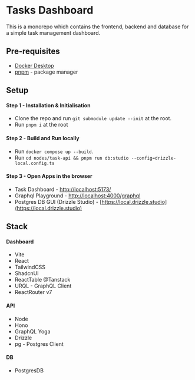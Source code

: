 # Tasks Dashboard

This is a monorepo which contains the frontend, backend and database for a simple task management dashboard.

## Pre-requisites

- [Docker Desktop](https://www.docker.com/products/docker-desktop/)
- [pnpm](https://pnpm.io/) - package manager

## Setup

#### Step 1 - Installation & Initialisation

- Clone the repo and run `git submodule update --init` at the root.
- Run `pnpm i` at the root

#### Step 2 - Build and Run locally

- Run `docker compose up --build`.
- Run `cd nodes/task-api && pnpm run db:studio --config=drizzle-local.config.ts`

#### Step 3 - Open Apps in the browser

- Task Dashboard - [http://localhost:5173/](http://localhost:5173/)
- Graphql Playground - [http://localhost:4000/graphql](http://localhost:4000/graphql)
- Postgres DB GUI (Drizzle Studio) - [https://local.drizzle.studio](https://local.drizzle.studio)

## Stack

#### Dashboard

- Vite
- React
- TailwindCSS
- ShadcnUI
- ReactTable @Tanstack
- URQL - GraphQL Client
- ReactRouter v7

#### API

- Node
- Hono
- GraphQL Yoga
- Drizzle
- pg - Postgres Client

#### DB

- PostgresDB
